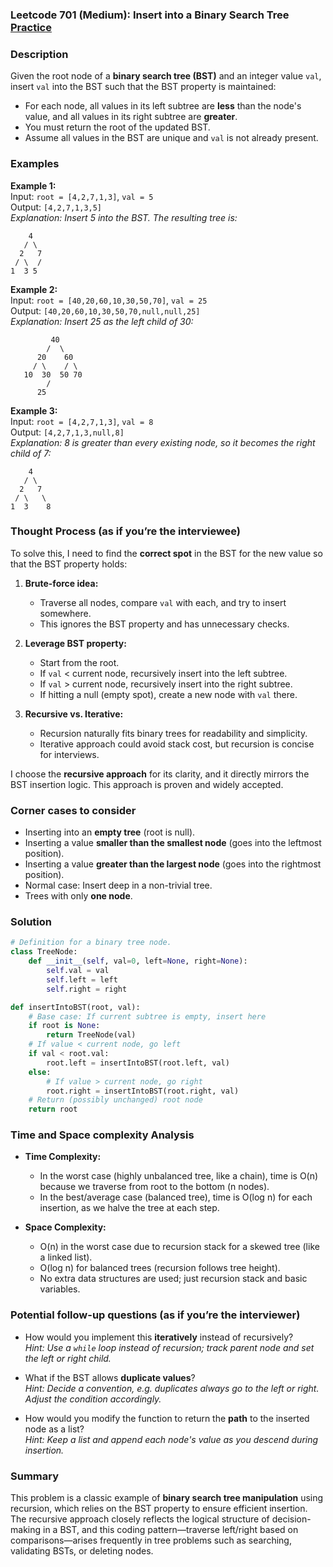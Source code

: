 ### Leetcode 701 (Medium): Insert into a Binary Search Tree [Practice](https://leetcode.com/problems/insert-into-a-binary-search-tree)

### Description  
Given the root node of a **binary search tree (BST)** and an integer value `val`, insert `val` into the BST such that the BST property is maintained:

- For each node, all values in its left subtree are **less** than the node's value, and all values in its right subtree are **greater**.
- You must return the root of the updated BST.
- Assume all values in the BST are unique and `val` is not already present.

### Examples  

**Example 1:**  
Input: `root = [4,2,7,1,3]`, `val = 5`  
Output: `[4,2,7,1,3,5]`  
*Explanation: Insert 5 into the BST. The resulting tree is:*
```
    4
   / \
  2   7
 / \  /
1  3 5
```

**Example 2:**  
Input: `root = [40,20,60,10,30,50,70]`, `val = 25`  
Output: `[40,20,60,10,30,50,70,null,null,25]`  
*Explanation: Insert 25 as the left child of 30:*
```
         40
        /  \
      20    60
     / \    / \
   10  30  50 70
        /
      25
```

**Example 3:**  
Input: `root = [4,2,7,1,3]`, `val = 8`  
Output: `[4,2,7,1,3,null,8]`  
*Explanation: 8 is greater than every existing node, so it becomes the right child of 7:*
```
    4
   / \
  2   7
 / \   \
1  3    8
```

### Thought Process (as if you’re the interviewee)  
To solve this, I need to find the **correct spot** in the BST for the new value so that the BST property holds:

1. **Brute-force idea:**  
   - Traverse all nodes, compare `val` with each, and try to insert somewhere.  
   - This ignores the BST property and has unnecessary checks.

2. **Leverage BST property:**  
   - Start from the root.
   - If `val` < current node, recursively insert into the left subtree.
   - If `val` > current node, recursively insert into the right subtree.
   - If hitting a null (empty spot), create a new node with `val` there.

3. **Recursive vs. Iterative:**  
   - Recursion naturally fits binary trees for readability and simplicity.  
   - Iterative approach could avoid stack cost, but recursion is concise for interviews.

I choose the **recursive approach** for its clarity, and it directly mirrors the BST insertion logic. This approach is proven and widely accepted.

### Corner cases to consider  
- Inserting into an **empty tree** (root is null).
- Inserting a value **smaller than the smallest node** (goes into the leftmost position).
- Inserting a value **greater than the largest node** (goes into the rightmost position).
- Normal case: Insert deep in a non-trivial tree.
- Trees with only **one node**.

### Solution

```python
# Definition for a binary tree node.
class TreeNode:
    def __init__(self, val=0, left=None, right=None):
        self.val = val
        self.left = left
        self.right = right

def insertIntoBST(root, val):
    # Base case: If current subtree is empty, insert here
    if root is None:
        return TreeNode(val)
    # If value < current node, go left
    if val < root.val:
        root.left = insertIntoBST(root.left, val)
    else:
        # If value > current node, go right
        root.right = insertIntoBST(root.right, val)
    # Return (possibly unchanged) root node
    return root
```

### Time and Space complexity Analysis  

- **Time Complexity:**  
  - In the worst case (highly unbalanced tree, like a chain), time is O(n) because we traverse from root to the bottom (n nodes).
  - In the best/average case (balanced tree), time is O(log n) for each insertion, as we halve the tree at each step.

- **Space Complexity:**  
  - O(n) in the worst case due to recursion stack for a skewed tree (like a linked list).
  - O(log n) for balanced trees (recursion follows tree height).
  - No extra data structures are used; just recursion stack and basic variables.

### Potential follow-up questions (as if you’re the interviewer)  

- How would you implement this **iteratively** instead of recursively?  
  *Hint: Use a `while` loop instead of recursion; track parent node and set the left or right child.*

- What if the BST allows **duplicate values**?  
  *Hint: Decide a convention, e.g. duplicates always go to the left or right. Adjust the condition accordingly.*

- How would you modify the function to return the **path** to the inserted node as a list?  
  *Hint: Keep a list and append each node's value as you descend during insertion.*

### Summary  
This problem is a classic example of **binary search tree manipulation** using recursion, which relies on the BST property to ensure efficient insertion. The recursive approach closely reflects the logical structure of decision-making in a BST, and this coding pattern—traverse left/right based on comparisons—arises frequently in tree problems such as searching, validating BSTs, or deleting nodes.